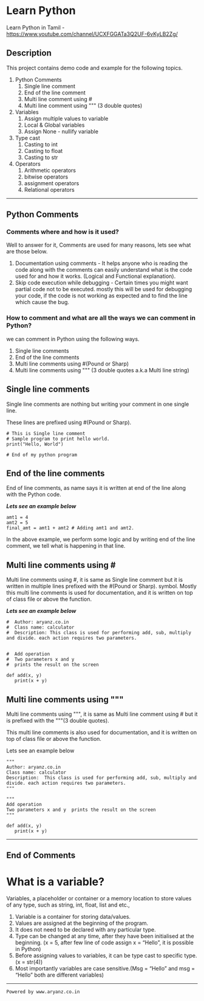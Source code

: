 # Learn Python
Learn Python in Tamil - https://www.youtube.com/channel/UCXFGGATa3Q2UF-6vKyLB2Zg/

Description
-------------------------------------------
This project contains demo code and example for the following topics.

1. Python Comments
   1. Single line comment
   2. End of the line comment
   3. Multi line comment using #
   4. Multi line comment using """ (3 double quotes)
2. Variables 
   1. Assign multiple values to variable
   2. Local & Global variables 
   3. Assign None - nullify variable
3. Type cast
   1. Casting to int
   2. Casting to float
   3. Casting to str
4. Operators
    1. Arithmetic operators
    2. bitwise operators
    3. assignment operators
    4. Relational operators 

---------------------------------------------

## Python Comments

### Comments where and how is it used?

Well to answer for it, Comments are used for many reasons, lets see what are those below.


1. Documentation using comments - It helps anyone who is reading the code along with the comments can easily understand what is the code used for and how it works. (Logical and Functional explanation).
2. Skip code execution while debugging - Certain times you might want partial code not to be executed. mostly this will be used for debugging your code, if the code is not working as expected and to find the line which cause the bug.

### How to comment and what are all the ways we can comment in Python?

we can comment in Python using the following ways.

1. Single line comments
2. End of the line comments 
3. Multi line comments using #(Pound or Sharp)
4. Multi line comments using """ (3 double quotes a.k.a Multi line string)


## Single line comments

Single line comments are nothing but writing your comment in one single line.

These lines are prefixed using #(Pound or Sharp).


```
# This is Single line comment 
# Sample program to print hello world.
print("Hello, World") 

# End of my python program
```

## End of the line comments

End of line comments, as name says it is written at end of the line along with the Python code.

**_Lets see an example below_**

```
amt1 = 4
amt2 = 5 
final_amt = amt1 + amt2 # Adding amt1 and amt2.
```
In the above example, we perform some logic and by writing end of the line comment, we tell what is happening in that line.



## Multi line comments using \#

Multi line comments using #, it is same as Single line comment but it is written in multiple lines prefixed with the #(Pound or Sharp). symbol.
Mostly this multi line comments is used for documentation, and it is written on top of class file or above the function.

**_Lets see an example below_**

```
#  Author: aryanz.co.in
#  Class name: calculator
#  Description: This class is used for performing add, sub, multiply and divide. each action requires two parameters.


#  Add operation
#  Two parameters x and y
#  prints the result on the screen 

def add(x, y)
   print(x + y)
```

## Multi line comments using """

Multi line comments using """, it is same as Multi line comment using # but it is prefixed with the """(3 double quotes).

This multi line comments is also used for documentation, and it is written on top of class file or above the function.

Lets see an example below

```
"""       
Author: aryanz.co.in  
Class name: calculator  
Description:  This class is used for performing add, sub, multiply and divide. each action requires two parameters.
"""
  
"""
Add operation  
Two parameters x and y  prints the result on the screen 
"""

def add(x, y)
   print(x + y)
```

-------------------------------------------------------
End of Comments
-------------------------------------------------------

# What is a variable?

Variables, a placeholder or container or a memory location to store values of any type, such as string, int, float, list and etc.,

1. Variable is a container for storing data/values.
2. Values are assigned at the beginning of the program.
3. It does not need to be declared with any particular type.
4. Type can be changed at any time, after they have been initialised at the beginning. (x = 5, after few line of code assign x = “Hello”, it is possible in Python)
5. Before assigning values to variables, it can be type cast to specific type. (x = str(4))
6. Most importantly variables are case sensitive.(Msg = “Hello” and msg = “Hello” both are different variables)


---------------------------------------------
``` 
Powered by www.aryanz.co.in
```
